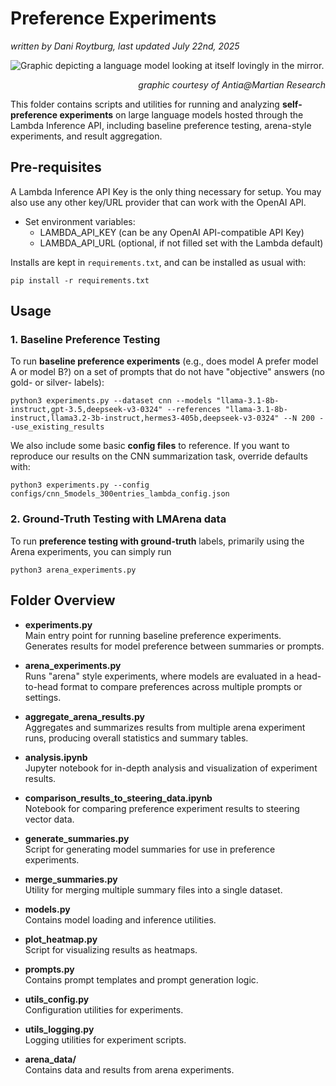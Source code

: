 
# Preference Experiments
_written by Dani Roytburg, last updated July 22nd, 2025_

![Graphic depicting a language model looking at itself lovingly in the mirror.](../assets/martian-graphic.png)

<p align="right"><i>graphic courtesy of Antia@Martian Research</i></p>

This folder contains scripts and utilities for running and analyzing **self-preference experiments** on large language models hosted through the Lambda Inference API, including baseline preference testing, arena-style experiments, and result aggregation.

## Pre-requisites
A Lambda Inference API Key is the only thing necessary for setup. You may also use any other key/URL provider that can work with the OpenAI API. 

- Set environment variables:
  - LAMBDA_API_KEY (can be any OpenAI API-compatible API Key)
  - LAMBDA_API_URL (optional, if not filled set with the Lambda default)

Installs are kept in `requirements.txt`, and can be installed as usual with:

``pip install -r requirements.txt``

## Usage

### 1. Baseline Preference Testing

To run **baseline preference experiments** (e.g., does model A prefer model A or model B?) on a set of prompts that do not have "objective" answers (no gold- or silver- labels):

```
python3 experiments.py --dataset cnn --models "llama-3.1-8b-instruct,gpt-3.5,deepseek-v3-0324" --references "llama-3.1-8b-instruct,llama3.2-3b-instruct,hermes3-405b,deepseek-v3-0324" --N 200 --use_existing_results 
```

We also include some basic **config files** to reference. If you want to reproduce our results on the CNN summarization task, override defaults with:

```
python3 experiments.py --config configs/cnn_5models_300entries_lambda_config.json
```

### 2. Ground-Truth Testing with LMArena data

To run **preference testing with ground-truth** labels, primarily using the Arena experiments, you can simply run 

```
python3 arena_experiments.py
```

## Folder Overview

- **experiments.py**  
  Main entry point for running baseline preference experiments. Generates results for model preference between summaries or prompts.

- **arena_experiments.py**  
  Runs "arena" style experiments, where models are evaluated in a head-to-head format to compare preferences across multiple prompts or settings.

- **aggregate_arena_results.py**  
  Aggregates and summarizes results from multiple arena experiment runs, producing overall statistics and summary tables.

- **analysis.ipynb**  
  Jupyter notebook for in-depth analysis and visualization of experiment results.

- **comparison_results_to_steering_data.ipynb**  
  Notebook for comparing preference experiment results to steering vector data.

- **generate_summaries.py**  
  Script for generating model summaries for use in preference experiments.

- **merge_summaries.py**  
  Utility for merging multiple summary files into a single dataset.

- **models.py**  
  Contains model loading and inference utilities.

- **plot_heatmap.py**  
  Script for visualizing results as heatmaps.

- **prompts.py**  
  Contains prompt templates and prompt generation logic.

- **utils_config.py**  
  Configuration utilities for experiments.

- **utils_logging.py**  
  Logging utilities for experiment scripts.

- **arena_data/**  
  Contains data and results from arena experiments.
